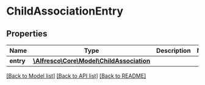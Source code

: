 # ChildAssociationEntry

## Properties
Name | Type | Description | Notes
------------ | ------------- | ------------- | -------------
**entry** | [**\Alfresco\Core\Model\ChildAssociation**](ChildAssociation.md) |  | 

[[Back to Model list]](../README.md#documentation-for-models) [[Back to API list]](../README.md#documentation-for-api-endpoints) [[Back to README]](../README.md)


